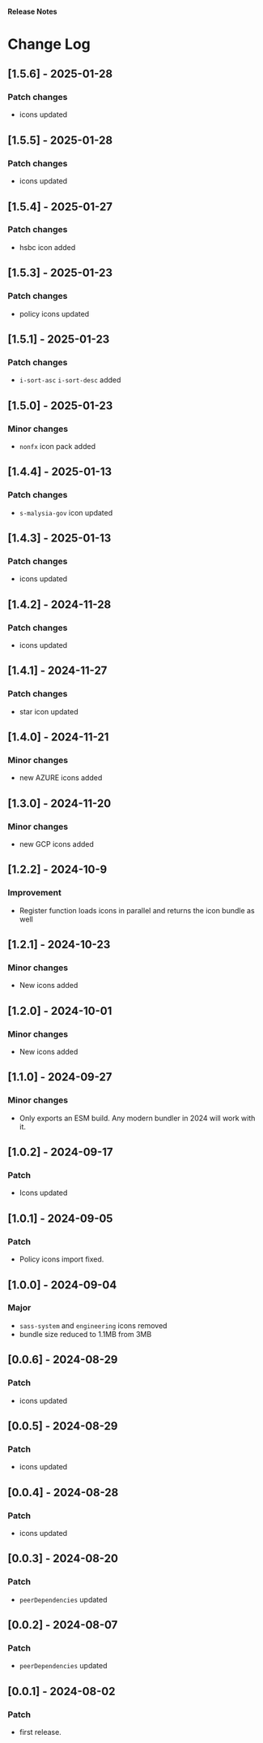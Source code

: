 <h4 className="margin-btm-8">Release Notes</h4>

# Change Log

## [1.5.6] - 2025-01-28

### Patch changes

- icons updated

## [1.5.5] - 2025-01-28

### Patch changes

- icons updated

## [1.5.4] - 2025-01-27

### Patch changes

- hsbc icon added

## [1.5.3] - 2025-01-23

### Patch changes

- policy icons updated

## [1.5.1] - 2025-01-23

### Patch changes

- `i-sort-asc` `i-sort-desc` added

## [1.5.0] - 2025-01-23

### Minor changes

- `nonfx` icon pack added

## [1.4.4] - 2025-01-13

### Patch changes

- `s-malysia-gov` icon updated

## [1.4.3] - 2025-01-13

### Patch changes

- icons updated

## [1.4.2] - 2024-11-28

### Patch changes

- icons updated

## [1.4.1] - 2024-11-27

### Patch changes

- star icon updated

## [1.4.0] - 2024-11-21

### Minor changes

- new AZURE icons added

## [1.3.0] - 2024-11-20

### Minor changes

- new GCP icons added

## [1.2.2] - 2024-10-9

### Improvement

- Register function loads icons in parallel and returns the icon bundle as well

## [1.2.1] - 2024-10-23

### Minor changes

- New icons added

## [1.2.0] - 2024-10-01

### Minor changes

- New icons added

## [1.1.0] - 2024-09-27

### Minor changes

- Only exports an ESM build. Any modern bundler in 2024 will work with it.

## [1.0.2] - 2024-09-17

### Patch

- Icons updated

## [1.0.1] - 2024-09-05

### Patch

- Policy icons import fixed.

## [1.0.0] - 2024-09-04

### Major

- `sass-system` and `engineering` icons removed
- bundle size reduced to 1.1MB from 3MB

## [0.0.6] - 2024-08-29

### Patch

- icons updated

## [0.0.5] - 2024-08-29

### Patch

- icons updated

## [0.0.4] - 2024-08-28

### Patch

- icons updated

## [0.0.3] - 2024-08-20

### Patch

- `peerDependencies` updated

## [0.0.2] - 2024-08-07

### Patch

- `peerDependencies` updated

## [0.0.1] - 2024-08-02

### Patch

- first release.

